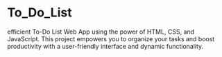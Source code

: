 # To_Do_List
efficient To-Do List Web App using the power of HTML, CSS, and JavaScript. This project empowers you to organize your tasks and boost productivity with a user-friendly interface and dynamic functionality.
